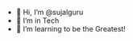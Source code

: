 - 👋 Hi, I’m @sujalguru
- 👀 I’m in Tech
- 🌱 I’m learning to be the Greatest!

<!---
sujalguru/sujalguru is a ✨ special ✨ repository because its `README.md` (this file) appears on your GitHub profile.
You can click the Preview link to take a look at your changes.
--->
